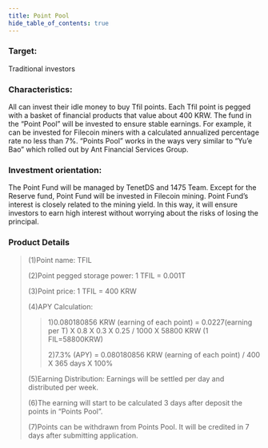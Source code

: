 ```yaml
---
title: Point Pool
hide_table_of_contents: true
---
```



### Target: 
Traditional investors

### Characteristics: 
All can invest their idle money to buy Tfil points. Each Tfil point is pegged with a basket of financial products that value about 400 KRW. The fund in the “Point Pool” will be invested to ensure stable earnings. For example, it can be invested for Filecoin miners with a calculated annualized percentage rate no less than 7%. “Points Pool” works in the ways very similar to “Yu’e Bao” which rolled out by Ant Financial Services Group.

### Investment orientation: 
The Point Fund will be managed by TenetDS and 1475 Team. Except for the Reserve fund, Point Fund will be invested in Filecoin mining. Point Fund’s interest is closely related to the mining yield. In this way, it will ensure investors to earn high interest without worrying about the risks of losing the principal.

### Product Details
> (1)Point name: TFIL
> 
> (2)Point pegged storage power: 1 TFIL = 0.001T
> 
> (3)Point price: 1 TFIL = 400 KRW
> 
> (4)APY Calculation:
> 
> > 1)0.080180856 KRW (earning of each point) = 0.0227(earning per T) X 0.8 X 0.3 X 0.25 / 1000 X 58800 KRW (1 FIL=58800KRW)
> >
> > 2)7.3% (APY) = 0.080180856 KRW (earning of each point) / 400 X 365 days X 100%
> 
> (5)Earning Distribution: Earnings will be settled per day and distributed per week.
> 
> (6)The earning will start to be calculated 3 days after deposit the points in “Points Pool”.
> 
> (7)Points can be withdrawn from Points Pool. It will be credited in 7 days after submitting application.